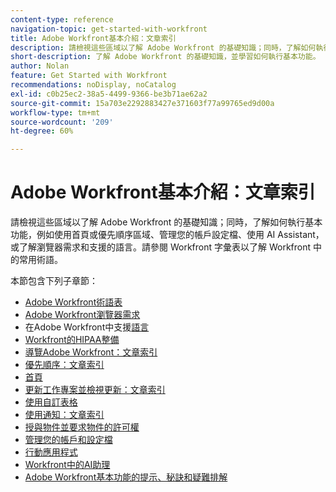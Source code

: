 ```yaml
---
content-type: reference
navigation-topic: get-started-with-workfront
title: Adobe Workfront基本介紹：文章索引
description: 請檢視這些區域以了解 Adobe Workfront 的基礎知識；同時，了解如何執行基本功能，例如使用首頁或優先順序區域、管理您的帳戶設定檔、使用 AI Assistant，或了解瀏覽器需求和支援的語言。請參閱 Workfront 字彙表以了解 Workfront 中的常用術語。
short-description: 了解 Adobe Workfront 的基礎知識，並學習如何執行基本功能。
author: Nolan
feature: Get Started with Workfront
recommendations: noDisplay, noCatalog
exl-id: c0b25ec2-38a5-4499-9366-be3b71ae62a2
source-git-commit: 15a703e2292883427e371603f77a99765ed9d00a
workflow-type: tm+mt
source-wordcount: '209'
ht-degree: 60%

---
```


# Adobe Workfront基本介紹：文章索引

<!--Audited: 01/2025-->

請檢視這些區域以了解 Adobe Workfront 的基礎知識；同時，了解如何執行基本功能，例如使用首頁或優先順序區域、管理您的帳戶設定檔、使用 AI Assistant，或了解瀏覽器需求和支援的語言。請參閱 Workfront 字彙表以了解 Workfront 中的常用術語。

本節包含下列子章節：

* [Adobe Workfront術語表](../workfront-basics/navigate-workfront/workfront-navigation/workfront-terminology-glossary.md)
* [Adobe Workfront瀏覽器需求](../workfront-basics/workfront-browser-requirements.md)
* 在Adobe Workfront中支援[語言](../workfront-basics/supported-languages-in-workfront.md)
* [Workfront的HIPAA整備](/help/quicksilver/workfront-basics/hipaa-readiness-for-workfront.md)
* [導覽Adobe Workfront：文章索引](../workfront-basics/navigate-workfront/navigate-workfront.md)
* [優先順序：文章索引](/help/quicksilver/workfront-basics/priorities/priorities-toc.md)
* [首頁](../workfront-basics/using-home/home.md)
* [更新工作專案並檢視更新：文章索引](../workfront-basics/updating-work-items-and-viewing-updates/update-work-items-and-view-updates.md)
* [使用自訂表格](../workfront-basics/work-with-custom-forms/work-with-custom-forms.md)
* [使用通知：文章索引](../workfront-basics/using-notifications/use-notifications.md)
* [授與物件並要求物件的許可權](../workfront-basics/grant-and-request-access-to-objects/grant-and-request-access-to-objects.md)
* [管理您的帳戶和設定檔](../workfront-basics/manage-your-account-and-profile/manage-your-account-and-profile.md)
* [行動應用程式](../workfront-basics/mobile-apps/mobile-apps.md)
* [Workfront中的AI助理](/help/quicksilver/workfront-basics/ai-assistant/ai-assistant.md)
* [Adobe Workfront基本功能的提示、秘訣和疑難排解](../workfront-basics/tips-tricks-and-troubleshooting/tips-tricks-troubleshooting-basics.md)
